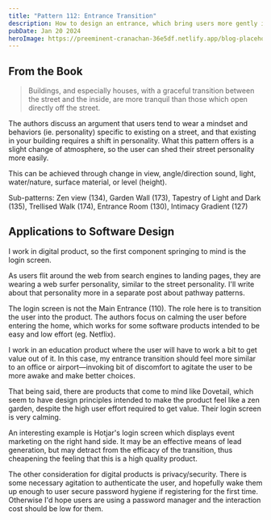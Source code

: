 ```yaml
---
title: "Pattern 112: Entrance Transition"
description: How to design an entrance, which bring users more gently into your space
pubDate: Jan 20 2024
heroImage: https://preeminent-cranachan-36e5df.netlify.app/blog-placeholder-1.jpg
---
```

## From the Book

> Buildings, and especially houses, with a graceful transition between the street and the inside, are more tranquil than those which open directly off the street.

The authors discuss an argument that users tend to wear a mindset and behaviors (ie. personality) specific to existing on a street, and that existing in your building requires a shift in personality. What this pattern offers is a slight change of atmosphere, so the user can shed their street personality more easily.

This can be achieved through change in view, angle/direction sound, light, water/nature, surface material, or level (height).

Sub-patterns: Zen view (134), Garden Wall (173), Tapestry of Light and Dark (135), Trellised Walk (174), Entrance Room (130), Intimacy Gradient (127)

## Applications to Software Design

I work in digital product, so the first component springing to mind is the login screen. 

As users flit around the web from search engines to landing pages, they are wearing a web surfer personality, similar to the street personality. I'll write about that personality more in a separate post about pathway patterns.

The login screen is not the Main Entrance (110). The role here is to transition the user into the product. The authors focus on calming the user before entering the home, which works for some software products intended to be easy and low effort (eg. Netflix). 

I work in an education product where the user will have to work a bit to get value out of it. In this case, my entrance transition should feel more similar to an office or airport—invoking bit of discomfort to agitate the user to be more awake and make better choices. 

That being said, there are products that come to mind like Dovetail, which seem to have design principles intended to make the product feel like a zen garden, despite the high user effort required to get value. Their login screen is very calming.

An interesting example is Hotjar's login screen which displays event marketing on the right hand side. It may be an effective means of lead generation, but may detract from the efficacy of the transition, thus cheapening the feeling that this is a high quality product.

The other consideration for digital products is privacy/security. There is some necessary agitation to authenticate the user, and hopefully wake them up enough to user secure password hygiene if registering for the first time. Otherwise I'd hope users are using a password manager and the interaction cost should be low for them.
